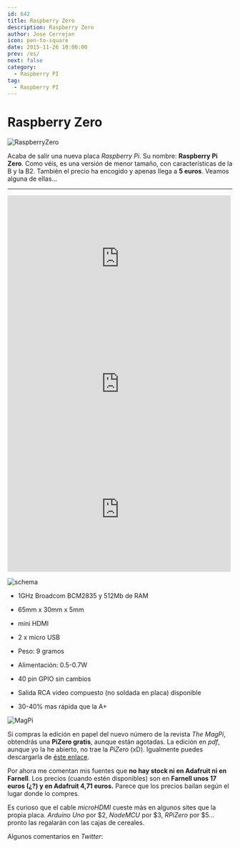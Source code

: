 ```yaml
---
id: 642
title: Raspberry Zero
description: Raspberry Zero
author: Jose Cerrejon
icon: pen-to-square
date: 2015-11-26 10:00:00
prev: /es/
next: false
category:
  - Raspberry PI
tag:
  - Raspberry PI
---
```


# Raspberry Zero

![RaspberryZero](/images/2015/11/RaspberryZero.png)

Acaba de salir una nueva placa *Raspberry Pi*. Su nombre: **Raspberry Pi Zero**. Como véis, es una versión de menor tamaño, con características de la B y la B2. También el precio ha encogido y apenas llega a **5 euros**. Veamos alguna de ellas...

- - -
<iframe src="https://player.vimeo.com/video/146893658" width="500" height="281" frameborder="0" webkitallowfullscreen mozallowfullscreen allowfullscreen></iframe>

<iframe width="500" height="281" src="https://www.youtube.com/embed/9IP7kug7IoI?rel=0&amp;showinfo=0" frameborder="0" allowfullscreen></iframe>

<iframe width="500" height="281" src="https://www.youtube.com/embed/NFFQmdUc5Vg?rel=0&amp;showinfo=0" frameborder="0" allowfullscreen></iframe>

![schema](/images/2015/11/RaspberryZero_schema.png)

* 1GHz Broadcom BCM2835 y 512Mb de RAM

* 65mm x 30mm x 5mm

* mini HDMI

* 2 x micro USB

* Peso: 9 gramos

* Alimentación: 0.5-0.7W

* 40 pin GPIO sin cambios

* Salida RCA video compuesto (no soldada en placa) disponible

* 30-40% mas rápida que la A+

![MagPi](/images/2015/11/magpiDec.png)

Si compras la edición en papel del nuevo número de la revista *The MagPi*, obtendrás una **PiZero gratis**, aunque están agotadas. La edición en *pdf*, aunque yo la he abierto, no trae la *PiZero* (xD). Igualmente puedes descargarla de [éste enlace](https://www.raspberrypi.org/magpi/issues/40/).

Por ahora me comentan mis fuentes que **no hay stock ni en Adafruit ni en Farnell**. Los precios (cuando estén disponibles) son en **Farnell unos 17 euros (¿?) y en Adafruit 4,71 euros.** Parece que los precios bailan según el lugar donde lo compres.

Es curioso que el cable *microHDMI* cueste más en algunos sites que la propia placa. *Arduino Uno* por $2, *NodeMCU* por $3, *RPiZero* por $5... pronto las regalarán con las cajas de cereales.

Algunos comentarios en *Twitter*: 





